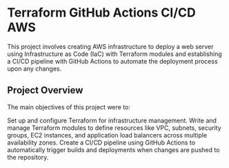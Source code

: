 # Terraform GitHub Actions CI/CD AWS

This project involves creating AWS infrastructure to deploy a web server using Infrastructure as Code (IaC) with Terraform modules and establishing a CI/CD pipeline with GitHub Actions to automate the deployment process upon any changes.
## Project Overview

The main objectives of this project were to:

Set up and configure Terraform for infrastructure management.
Write and manage Terraform modules to define resources like VPC, subnets, security groups, EC2 instances, and application load balancers across multiple availability zones.
Create a CI/CD pipeline using GitHub Actions to automatically trigger builds and deployments when changes are pushed to the repository.
